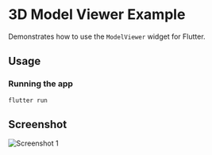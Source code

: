 # 3D Model Viewer Example

Demonstrates how to use the `ModelViewer` widget for Flutter.

## Usage

### Running the app

    flutter run

## Screenshot

![Screenshot 1](https://raw.githubusercontent.com/drydart/model_viewer.dart/master/example/flutter_01.png)
